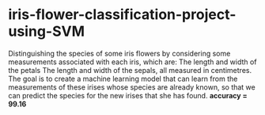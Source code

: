 # iris-flower-classification-project-using-SVM
Distinguishing the species of some iris flowers by considering some measurements associated with each iris, which are: The length and width of the petals The length and width of the sepals, all measured in centimetres. The goal is to create a machine learning model that can learn from the measurements of these irises whose species are already known,  so that we can predict the species for the new irises that she has found.
**accuracy = 99.16**
